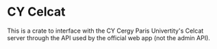 # CY Celcat

This is a crate to interface with the CY Cergy Paris Univertity's Celcat
server through the API used by the official web app (not the admin API).
